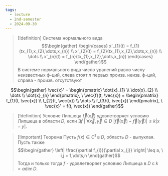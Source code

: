```yaml
---
tags:
  - lecture
  - 2nd-semester
  - 2024-09-30
---
```


> [!definition] Система нормального вида
> $$\begin{gather}
\begin{cases}
x'_{1}(t) = f_{1}(tx_{1},x_{2},\dots,x_{n}) \\
x'_{2}(t) = f_{2}(tx_{1},x_{2},\dots,x_{n}) \\
\dots \\
x'_{n}(t) = f_{n}(tx_{1},x_{2},\dots,x_{n})
\end{cases}
\end{gather}$$
> В системе нормального вида число уранений равно числу неизвестных ф-ций, слева стоят $n$ первых произв. неизв. ф-ций, справа - произв. отсутствуют

$$\begin{gather}
\vec{x}' = \begin{pmatrix}
\dot{x}_{1} \\
\dot{x}_{2} \\
\dots \\
\dot{x}_{n}
\end{pmatrix}, \ \vec{f}(t, \vec{x}) = \begin{pmatrix}
f_{1}(t, \vec{x}) \\
f_{2}(t, \vec{x}) \\
\dots \\
f_{3}(t, \vec{x})
\end{pmatrix}, \ \vec{x}' = f(t, \vec{x})
\end{gather}$$

> [!definition] Условие Липшеца
> $\vec{f}(\vec{x})$ удовлетворяет условию Липшеца в области $D$, если $\exists f \ | \ \forall \vec{x}, \vec{y} \in D \ \left| \vec{f}(\vec{x}) - \vec{f}(\vec{y}) \right| \leq k |x-y|$.

> [!important] Теорема
> Пусть $f(x) \in C^{1}$ в $D$, область $D$ - выпуклая. Пусть также 
> $$\begin{gather}
\left| \frac{\partial f_{i}}{\partial x_{j}} \right| \leq a, \ i,j = 1,\dots,n 
\end{gather}$$
> Тогда и только тогда $f$ - удовлетворяет условию Липшеца в $D$ с $k = a \dim D$.


